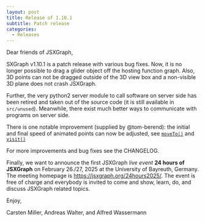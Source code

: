 ```yaml
---
layout: post
title: Release of 1.10.1
subtitle: Patch release
categories:
  - Releases
---
```


Dear friends of JSXGraph,

SXGraph v1.10.1 is a patch release with various bug fixes. Now, it is no longer possible to drag a glider object off the hosting function graph. Also, 3D points can not be dragged outside of the 3D view box and a non-visible 3D plane does not crash JSXGraph.

Further, the very python2 server module to call software on server side has been retired and taken out of the source code (it is still available in `src/unused`). Meanwhile, there exist much better ways to communicate with programs on server side.

There is one notable improvement (supplied by @tom-berend): the initial and final speed of animated points can now be adjusted, see [`moveTo()`](https://jsxgraph.org/docs/symbols/JXG.CoordsElement.html#moveTo) and [`visit()`](https://jsxgraph.org/docs/symbols/JXG.CoordsElement.html#moveTo)

For more improvements and bug fixes see the CHANGELOG.

Finally, we want to announce the first JSXGraph *live event* __24 hours of JSXGraph__ on February 26./27, 2025 at the University of Bayreuth, Germany. The meeting homepage is <https://jsxgraph.org/24hours2025/>. The event is free of charge and everybody is invited to come and show, learn, do, and discuss JSXGraph related topics.

Enjoy,

Carsten Miller, Andreas Walter, and Alfred Wassermann



